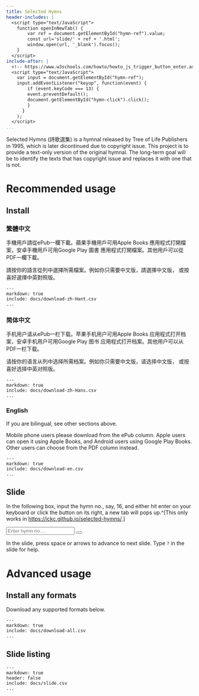 ```yaml
---
title: Selected Hymns
header-includes: |
  <script type="text/JavaScript">
    function openInNewTab() {
        var ref = document.getElementById("hymn-ref").value;
        const url='slide/' + ref + '.html';
        window.open(url, '_blank').focus();
    }
  </script>
include-after: |
  <!-- https://www.w3schools.com/howto/howto_js_trigger_button_enter.asp -->
  <script type="text/JavaScript">
    var input = document.getElementById("hymn-ref");
    input.addEventListener("keyup", function(event) {
        if (event.keyCode === 13) {
        event.preventDefault();
        document.getElementById("hymn-click").click();
        }
      }
    );
  </script>
...
```


Selected Hymns (詩歌選集) is a hymnal released by Tree of Life Publishers in 1995, which is later dicontinued due to copyright issue. This project is to provide a text-only version of the original hymnal. The long-term goal will be to identify the texts that has copyright issue and replaces it with one that is not.

# Recommended usage

## Install

### 繁體中文

手機用戶請從ePub一欄下載。蘋果手機用戶可用Apple Books 應用程式打開檔案，安卓手機用戶可用Google Play 圖書 應用程式打開檔案。其他用戶可以從PDF一欄下載。

請按你的語言從列中選擇所需檔案。例如你只需要中文版，請選擇中文版， 或按喜好選擇中英對照版。

```table
---
markdown: true
include: docs/download-zh-Hant.csv
...
```

### 简体中文

手机用户请从ePub一栏下载。苹果手机用户可用Apple Books 应用程式打开档案，安卓手机用户可用Google Play 图书 应用程式打开档案。其他用户可以从PDF一栏下载。

请按你的语言从列中选择所需档案。例如你只需要中文版，请选择中文版， 或按喜好选择中英对照版。

```table
---
markdown: true
include: docs/download-zh-Hans.csv
...
```

### English

If you are bilingual, see other sections above.

Mobile phone users please download from the ePub column. Apple users can open it using Apple Books, and Android users using Google Play Books. Other users can choose from the PDF column instead.

```table
---
markdown: true
include: docs/download-en.csv
...
```

## Slide

In the following box, input the hymn no., say, 16, and either hit enter on your keyboard or click the button on its right, a new tab will pops up.^[This only works in <https://ickc.github.io/selected-hymns/>.]

<input type="text" placeholder="Enter hymn no.&hellip;" name="search" id="hymn-ref">
<button type="button" onclick="openInNewTab()" id="hymn-click"><i class="fa fa-search"></i></button>

In the slide, press space or arrows to advance to next slide. Type `?` in the slide for help.

# Advanced usage

## Install any formats

Download any supported formats below.

```table
---
markdown: true
include: docs/download-all.csv
...
```

## Slide listing

```table
---
markdown: true
header: false
include: docs/slide.csv
...
```

